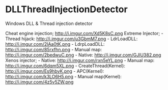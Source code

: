# DLLThreadInjectionDetector
Windows DLL & Thread injection detector

Cheat engine injection; http://i.imgur.com/Xd5K8sC.png
Extreme Injector;
	- Thread hijack: http://i.imgur.com/u3GbmM7.png
	- LdrLoadDLL: http://i.imgur.com/2lAa0tK.png
	- LdrpLoadDLL: http://i.imgur.com/85rxfhn.png
	- Manual map: http://i.imgur.com/2bedwuC.png
	- Native: http://i.imgur.com/GJlU382.png
Xenos injector;
	- Native: http://i.imgur.com/rxn5eYL.png
	- Manual map: http://i.imgur.com/6dqm5XL.png
	- CreateThread(Kernel): http://i.imgur.com/Es9hbvK.png
	- APC(Kernel): http://i.imgur.com/k3LO6H5.png
	- Manual map(Kernel): http://i.imgur.com/4z5v5ZW.png